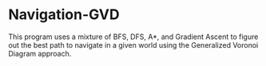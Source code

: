 # Navigation-GVD

This program uses a mixture of BFS, DFS, A*, and Gradient Ascent to figure out the best path to navigate in a given world using the Generalized Voronoi Diagram approach.
